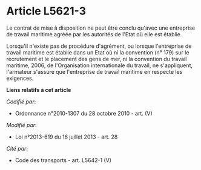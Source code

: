 # Article L5621-3

Le contrat de mise à disposition ne peut être conclu qu'avec une entreprise de travail maritime agréée par les autorités de
l'Etat où elle est établie.

Lorsqu'il n'existe pas de procédure d'agrément, ou lorsque l'entreprise de travail maritime est établie dans un Etat où ni la
convention (n° 179) sur le recrutement et le placement des gens de mer, ni la convention du travail maritime, 2006, de
l'Organisation internationale du travail, ne s'appliquent, l'armateur s'assure que l'entreprise de travail maritime en
respecte les exigences.

**Liens relatifs à cet article**

_Codifié par_:

  - Ordonnance n°2010-1307 du 28 octobre 2010 - art. (V)

_Modifié par_:

  - Loi n°2013-619 du 16 juillet 2013 - art. 28

_Cité par_:

  - Code des transports - art. L5642-1 (V)
